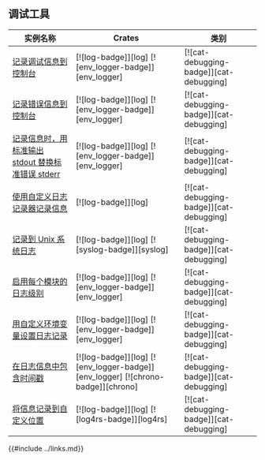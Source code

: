 ## 调试工具

<!--
> [development_tools/debugging.md](https://github.com/rust-lang-nursery/rust-cookbook/blob/master/src/development_tools/debugging.md)
> <br />
> commit 97dabe59ae705bf6a2aaebbcd1d189ec2a83f98b - 2018.07.11
-->

| 实例名称 | Crates | 类别 |
|--------|--------|------------|
| [记录调试信息到控制台][ex-log-debug] | [![log-badge]][log] [![env_logger-badge]][env_logger] | [![cat-debugging-badge]][cat-debugging] |
| [记录错误信息到控制台][ex-log-error] | [![log-badge]][log] [![env_logger-badge]][env_logger] | [![cat-debugging-badge]][cat-debugging] |
| [记录信息时，用标准输出 stdout 替换标准错误 stderr][ex-log-stdout] | [![log-badge]][log] [![env_logger-badge]][env_logger] | [![cat-debugging-badge]][cat-debugging] |
| [使用自定义日志记录器记录信息][ex-log-custom-logger] | [![log-badge]][log] | [![cat-debugging-badge]][cat-debugging] |
| [记录到 Unix 系统日志][ex-log-syslog] | [![log-badge]][log] [![syslog-badge]][syslog] | [![cat-debugging-badge]][cat-debugging] |
| [启用每个模块的日志级别][ex-log-mod] | [![log-badge]][log] [![env_logger-badge]][env_logger] | [![cat-debugging-badge]][cat-debugging] |
| [用自定义环境变量设置日志记录][ex-log-env-variable] | [![log-badge]][log] [![env_logger-badge]][env_logger] | [![cat-debugging-badge]][cat-debugging] |
| [在日志信息中包含时间戳][ex-log-timestamp] | [![log-badge]][log] [![env_logger-badge]][env_logger] [![chrono-badge]][chrono] | [![cat-debugging-badge]][cat-debugging] |
| [将信息记录到自定义位置][ex-log-custom] | [![log-badge]][log] [![log4rs-badge]][log4rs] | [![cat-debugging-badge]][cat-debugging] |

[ex-log-debug]: /rust-cookbook/development_tools/debugging/log.md#记录调试信息到控制台
[ex-log-error]: /rust-cookbook/development_tools/debugging/log.md#记录错误信息到控制台
[ex-log-stdout]: /rust-cookbook/development_tools/debugging/log.md#记录信息时用标准输出-stdout-替换标准错误-stderr
[ex-log-custom-logger]:  /rust-cookbook/development_tools/debugging/log.md#使用自定义日志记录器记录信息
[ex-log-syslog]: /rust-cookbook/development_tools/debugging/log.md#记录到-unix-系统日志
[ex-log-mod]: /rust-cookbook/development_tools/debugging/config_log.md#启用每个模块的日志级别
[ex-log-env-variable]: /rust-cookbook/development_tools/debugging/config_log.md#用自定义环境变量设置日志记录
[ex-log-timestamp]: /rust-cookbook/development_tools/debugging/config_log.md#在日志信息中包含时间戳
[ex-log-custom]: /rust-cookbook/development_tools/debugging/config_log.md#将信息记录到自定义位置

{{#include ../links.md}}
